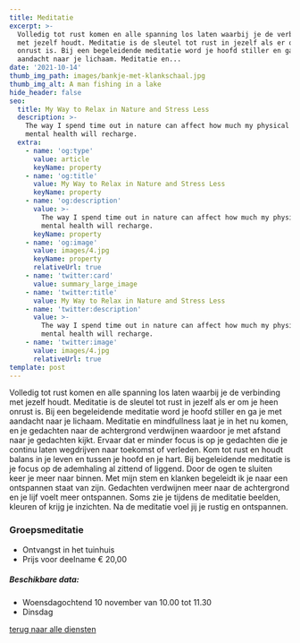 ```yaml
---
title: Meditatie
excerpt: >-
  Volledig tot rust komen en alle spanning los laten waarbij je de verbinding
  met jezelf houdt. Meditatie is de sleutel tot rust in jezelf als er om je heen
  onrust is. Bij een begeleidende meditatie word je hoofd stiller en ga je met
  aandacht naar je lichaam. Meditatie en...
date: '2021-10-14'
thumb_img_path: images/bankje-met-klankschaal.jpg
thumb_img_alt: A man fishing in a lake
hide_header: false
seo:
  title: My Way to Relax in Nature and Stress Less
  description: >-
    The way I spend time out in nature can affect how much my physical and
    mental health will recharge.
  extra:
    - name: 'og:type'
      value: article
      keyName: property
    - name: 'og:title'
      value: My Way to Relax in Nature and Stress Less
      keyName: property
    - name: 'og:description'
      value: >-
        The way I spend time out in nature can affect how much my physical and
        mental health will recharge.
      keyName: property
    - name: 'og:image'
      value: images/4.jpg
      keyName: property
      relativeUrl: true
    - name: 'twitter:card'
      value: summary_large_image
    - name: 'twitter:title'
      value: My Way to Relax in Nature and Stress Less
    - name: 'twitter:description'
      value: >-
        The way I spend time out in nature can affect how much my physical and
        mental health will recharge.
    - name: 'twitter:image'
      value: images/4.jpg
      relativeUrl: true
template: post
---
```

Volledig tot rust komen en alle spanning los laten waarbij je de verbinding met jezelf houdt. Meditatie is de sleutel tot rust in jezelf als er om je heen onrust is. Bij een begeleidende meditatie word je hoofd stiller en ga je met aandacht naar je lichaam. Meditatie en mindfullness laat je in het nu komen, en je gedachten naar de achtergrond verdwijnen waardoor je met afstand naar je gedachten kijkt. Ervaar dat er minder focus is op je gedachten die je continu laten wegdrijven naar toekomst of verleden. Kom tot rust en houdt balans in je leven en tussen je hoofd en je hart.
Bij begeleidende meditatie is je focus op de ademhaling al zittend of liggend. Door de ogen te sluiten keer je meer naar binnen. Met mijn stem en klanken begeleidt ik je naar een ontspannen staat van zijn. Gedachten verdwijnen meer naar de achtergrond en je lijf voelt meer ontspannen. Soms zie je  tijdens de meditatie beelden, kleuren of krijg je inzichten. Na de meditatie voel jij je rustig en ontspannen.

### Groepsmeditatie
 
*   Ontvangst in het tuinhuis
*   Prijs voor deelname € 20,00

##### Beschikbare data:

*   Woensdagochtend 10 november van 10.00 tot 11.30
*   Dinsdag

[terug naar alle diensten](/diensten-voor-jou)
